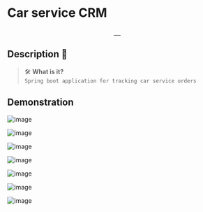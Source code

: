 
# Car service CRM

<!-- Here are some cool labels for your project, deledte those, that you don't need -->

<p align="center">
   <a aria-label="Java Version" href="https://www.oracle.com/java/technologies/javase-jdk17-downloads.html">
      <img alt="" src="https://img.shields.io/badge/Java-17-FFD300?style=for-the-badge&labelColor=000000&color=FFD300">
   </a>
   <a aria-label="Maven Project" href="https://maven.apache.org/">
      <img alt="" src="https://img.shields.io/badge/Maven-Project-FF69B4?style=for-the-badge&labelColor=000000&color=FF69B4">
   </a>
   <a aria-label="Repo size" href="https://github.com/Ivanio1/exchange-bot">
    <img alt="" src="https://img.shields.io/github/repo-size/Ivanio1/car-service-crm?style=for-the-badge&logo=github&labelColor=000000&color=008080">
  </a>
  <a aria-label="Last commit" href="https://github.com/Ivanio1/exchange-bot/commits/master">
    <img alt="" src="https://img.shields.io/github/last-commit/Ivanio1/car-service-crm?style=for-the-badge&logo=git&labelColor=000000">
  </a>

   <!-- New Badge for Spring -->
   <a aria-label="Spring" href="https://spring.io/">
      <img alt="" src="https://img.shields.io/badge/Spring-3.2.1-brightgreen?style=for-the-badge&logo=spring&labelColor=000000&color=brightgreen">
   </a>

</p>

<a id="descr"></a>

## Description 📝

> 🛠 **What is it?**  
> `Spring boot application for tracking car service orders`

<a id="demo"></a>

## Demonstration 
![image](https://github.com/Ivanio1/car-service-crm/assets/91891085/4a570b6d-d4e7-4901-b863-5c3ae69f5283)

![image](https://github.com/Ivanio1/car-service-crm/assets/91891085/3b8a1293-0ab3-49ed-b066-5295c89bc6e2)

![image](https://github.com/Ivanio1/car-service-crm/assets/91891085/0f735620-fa80-432e-8dd2-91b97988af02)

![image](https://github.com/Ivanio1/car-service-crm/assets/91891085/f4c6578b-43f8-4b7d-b431-a06cc6b359e1)

![image](https://github.com/Ivanio1/car-service-crm/assets/91891085/602952bf-bf15-4932-8864-cbccd33b2893)

![image](https://github.com/Ivanio1/car-service-crm/assets/91891085/9d120643-8bf5-4aad-b701-c136072fd058)

![image](https://github.com/Ivanio1/car-service-crm/assets/91891085/4c5d5cfb-7c4d-4bda-b035-c47ec1841d99)


